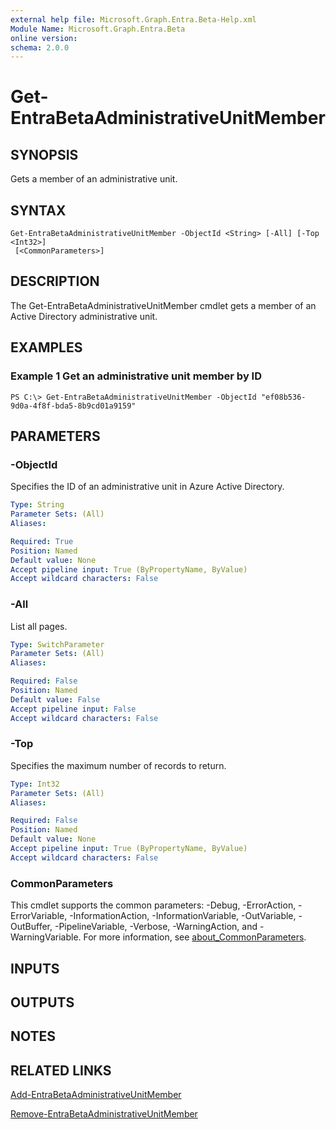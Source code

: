 ```yaml
---
external help file: Microsoft.Graph.Entra.Beta-Help.xml
Module Name: Microsoft.Graph.Entra.Beta
online version:
schema: 2.0.0
---
```


# Get-EntraBetaAdministrativeUnitMember

## SYNOPSIS
Gets a member of an administrative unit.

## SYNTAX

```
Get-EntraBetaAdministrativeUnitMember -ObjectId <String> [-All] [-Top <Int32>]
 [<CommonParameters>]
```

## DESCRIPTION
The Get-EntraBetaAdministrativeUnitMember cmdlet gets a member of an Active Directory administrative unit.

## EXAMPLES

### Example 1 Get an administrative unit member by ID
```
PS C:\> Get-EntraBetaAdministrativeUnitMember -ObjectId "ef08b536-9d0a-4f8f-bda5-8b9cd01a9159"
```

## PARAMETERS


### -ObjectId
Specifies the ID of an administrative unit in Azure Active Directory.

```yaml
Type: String
Parameter Sets: (All)
Aliases:

Required: True
Position: Named
Default value: None
Accept pipeline input: True (ByPropertyName, ByValue)
Accept wildcard characters: False
```

### -All
List all pages.

```yaml
Type: SwitchParameter
Parameter Sets: (All)
Aliases:

Required: False
Position: Named
Default value: False
Accept pipeline input: False
Accept wildcard characters: False
```

### -Top
Specifies the maximum number of records to return.

```yaml
Type: Int32
Parameter Sets: (All)
Aliases:

Required: False
Position: Named
Default value: None
Accept pipeline input: True (ByPropertyName, ByValue)
Accept wildcard characters: False
```

### CommonParameters
This cmdlet supports the common parameters: -Debug, -ErrorAction, -ErrorVariable, -InformationAction, -InformationVariable, -OutVariable, -OutBuffer, -PipelineVariable, -Verbose, -WarningAction, and -WarningVariable. For more information, see [about_CommonParameters](https://go.microsoft.com/fwlink/?LinkID=113216).

## INPUTS

## OUTPUTS

## NOTES

## RELATED LINKS

[Add-EntraBetaAdministrativeUnitMember]()

[Remove-EntraBetaAdministrativeUnitMember]()